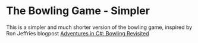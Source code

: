 # The Bowling Game - Simpler

This is a simpler and much shorter version of the bowling game, inspired by Ron Jeffries blogpost [Adventures in C#: Bowling Revisited](https://ronjeffries.com/xprog/articles/acsbowlingprocedural/)
